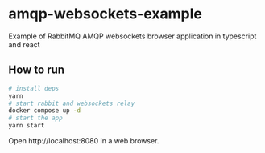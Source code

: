# amqp-websockets-example

Example of RabbitMQ AMQP websockets browser application in typescript and react

## How to run

```bash
# install deps
yarn
# start rabbit and websockets relay
docker compose up -d
# start the app
yarn start
```

Open http://localhost:8080 in a web browser.
